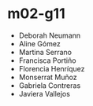 # m02-g11 

- Deborah Neumann
- Aline Gómez
- Martina Serrano 
- Francisca Portiño
- Florencia Henríquez
- Monserrat Muñoz
- Gabriela Contreras
- Javiera Vallejos
